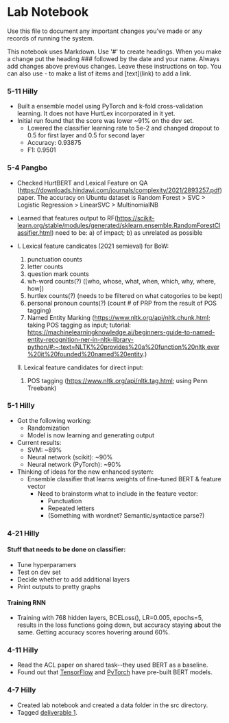 # Lab Notebook

Use this file to document any important changes you've made or any records of running the system.

This notebook uses Markdown. Use '#' to create headings. When you make a change put the heading ### followed by the date and your name. Always add changes above previous changes. Leave these instructions on top. You can also use - to make a list of items and \[text\](link) to add a link.

### 5-11 Hilly

- Built a ensemble model using PyTorch and k-fold cross-validation learning. It does not have HurtLex incorporated in it yet. 
- Initial run found that the score was lower ~91% on the dev set.
    - Lowered the classifier learning rate to 5e-2 and changed dropout to 0.5 for first layer and 0.5 for second layer
    - Accuracy: 0.93875
    - F1: 0.9501

### 5-4 Pangbo
- Checked HurtBERT and Lexical Feature on QA (https://downloads.hindawi.com/journals/complexity/2021/2893257.pdf) paper. The accuracy on Ubuntu dataset is Random Forest > SVC > Logistic Regression > LinearSVC > MultinomialNB
- Learned that features output to RF(https://scikit-learn.org/stable/modules/generated/sklearn.ensemble.RandomForestClassifier.html) need to be: a) of impact; b) as unrelated as possible
- I. Lexical feature candicates (2021 semieval) for BoW:
    1. punctuation counts
    2. letter counts
    3. question mark counts
    4. wh-word counts(?) ([who, whose, what, when, which, why, where, how])
    5. hurtlex counts(?) (needs to be filtered on what catogories to be kept)
    6. personal pronoun counts(?) (count # of PRP from the result of POS tagging)
    7. Named Entity Marking (https://www.nltk.org/api/nltk.chunk.html; taking POS tagging as input; tutorial: https://machinelearningknowledge.ai/beginners-guide-to-named-entity-recognition-ner-in-nltk-library-python/#:~:text=NLTK%20provides%20a%20function%20nltk,ever%20it%20founded%20named%20entity.)
  
  II. Lexical feature candidates for direct input:
    1. POS tagging (https://www.nltk.org/api/nltk.tag.html; using Penn Treebank)

### 5-1 Hilly

- Got the following working:
  - Randomization
  - Model is now learning and generating output
- Current results:
  - SVM: ~89%
  - Neural network (scikit): ~90%
  - Neural network (PyTorch): ~90%
- Thinking of ideas for the new enhanced system:
  - Ensemble classifier that learns weights of fine-tuned BERT & feature vector
    - Need to brainstorm what to include in the feature vector:
      - Punctuation
      - Repeated letters
      - (Something with wordnet? Semantic/syntactice parse?)

### 4-21 Hilly

#### Stuff that needs to be done on classifier:
- Tune hyperparamers
- Test on dev set
- Decide whether to add additional layers
- Print outputs to pretty graphs

#### Training RNN 
- Training with 768 hidden layers, BCELoss(), LR=0.005, epochs=5, results in the loss functions going down, but accuracy staying about the same. Getting accuracy scores hovering around 60%.

### 4-11 Hilly
- Read the ACL paper on shared task--they used BERT as a baseline.
- Found out that [TensorFlow](https://www.tensorflow.org/text/tutorials/classify_text_with_bert) and [PyTorch](https://pytorch.org/hub/huggingface_pytorch-transformers/) have pre-built BERT models.

### 4-7 Hilly 

- Created lab notebook and created a data folder in the src directory.
- Tagged [deliverable 1](https://github.com/hasteinmetz/LING573-Project/releases/tag/D1).
